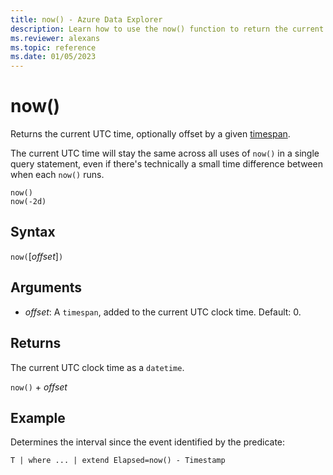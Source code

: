 ```yaml
---
title: now() - Azure Data Explorer
description: Learn how to use the now() function to return the current UTC time.
ms.reviewer: alexans
ms.topic: reference
ms.date: 01/05/2023
---
```

# now()

Returns the current UTC time, optionally offset by a given [timespan](scalar-data-types/timespan.md).

The current UTC time will stay the same across all uses of `now()` in a single query statement, even if there's technically a small time difference between when each `now()` runs.

```kusto
now()
now(-2d)
```

## Syntax

`now(`[*offset*]`)`

## Arguments

* *offset*: A `timespan`, added to the current UTC clock time. Default: 0.

## Returns

The current UTC clock time as a `datetime`.

`now()` + *offset*

## Example

Determines the interval since the event identified by the predicate:

```kusto
T | where ... | extend Elapsed=now() - Timestamp
```
